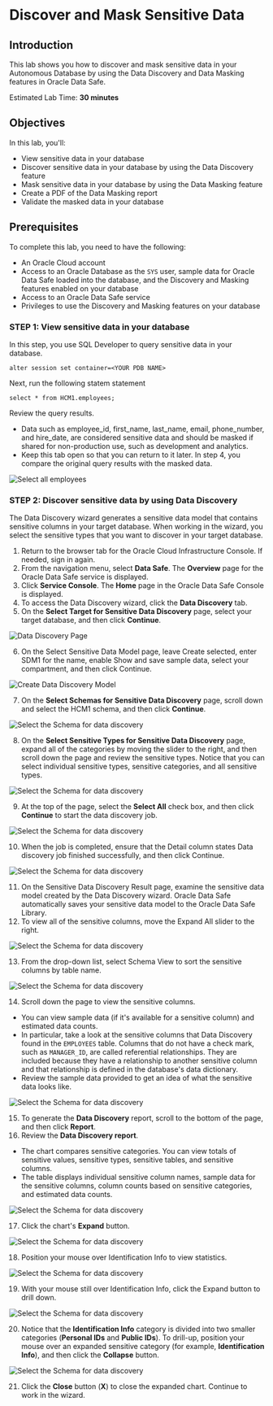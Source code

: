 # Discover and Mask Sensitive Data

## Introduction

This lab shows you how to discover and mask sensitive data in your Autonomous Database by using the Data Discovery and Data Masking features in Oracle Data Safe.

Estimated Lab Time: **30 minutes**

## Objectives

In this lab, you'll:

- View sensitive data in your database
- Discover sensitive data in your database by using the Data Discovery feature
- Mask sensitive data in your database by using the Data Masking feature
- Create a PDF of the Data Masking report
- Validate the masked data in your database

## Prerequisites

To complete this lab, you need to have the following:

- An Oracle Cloud account
- Access to an Oracle Database as the `SYS` user, sample data for Oracle Data Safe loaded into the database, and the Discovery and Masking features enabled on your database
- Access to an Oracle Data Safe service
- Privileges to use the Discovery and Masking features on your database

### STEP 1: View sensitive data in your database

In this step, you use SQL Developer to query sensitive data in your database.

```
alter session set container=<YOUR PDB NAME>
```

Next, run the following statem statement

```
select * from HCM1.employees;
```

Review the query results.

- Data such as employee_id, first_name, last_name, email, phone_number, and hire_date, are considered sensitive data and should be masked if shared for non-production use, such as development and analytics.
- Keep this tab open so that you can return to it later. In step 4, you compare the original query results with the masked data.

![Select all employees](images/select-all.png)

### STEP 2: Discover sensitive data by using Data Discovery

The Data Discovery wizard generates a sensitive data model that contains sensitive columns in your target database. When working in the wizard, you select the sensitive types that you want to discover in your target database.

1. Return to the browser tab for the Oracle Cloud Infrastructure Console. If needed, sign in again.
2. From the navigation menu, select **Data Safe**. The **Overview** page for the Oracle Data Safe service is displayed.
3. Click **Service Console**. The **Home** page in the Oracle Data Safe Console is displayed.
4. To access the Data Discovery wizard, click the **Data Discovery** tab.
5. On the **Select Target for Sensitive Data Discovery** page, select your target database, and then click **Continue**.

![Data Discovery Page](images/data-discovery.png)

6. On the Select Sensitive Data Model page, leave Create selected, enter SDM1 for the name, enable Show and save sample data, select your compartment, and then click Continue.

![Create Data Discovery Model](images/create-model.png)

7. On the **Select Schemas for Sensitive Data Discovery** page, scroll down and select the HCM1 schema, and then click **Continue**.

![Select the Schema for data discovery](images/hcm1.png)

8. On the **Select Sensitive Types for Sensitive Data Discovery** page, expand all of the categories by moving the slider to the right, and then scroll down the page and review the sensitive types. Notice that you can select individual sensitive types, sensitive categories, and all sensitive types.

![Select the Schema for data discovery](images/expand-sensitive-types.png)

9. At the top of the page, select the **Select All** check box, and then click **Continue** to start the data discovery job.

![Select the Schema for data discovery](images/select-all-sensitive.png)

10. When the job is completed, ensure that the Detail column states Data discovery job finished successfully, and then click Continue.

![Select the Schema for data discovery](images/discovery-finished.png)

11. On the Sensitive Data Discovery Result page, examine the sensitive data model created by the Data Discovery wizard. Oracle Data Safe automatically saves your sensitive data model to the Oracle Data Safe Library.
12. To view all of the sensitive columns, move the Expand All slider to the right.

![Select the Schema for data discovery](images/expand-all-2.png)

13. From the drop-down list, select Schema View to sort the sensitive columns by table name.

![Select the Schema for data discovery](images/schema-view.png)

14. Scroll down the page to view the sensitive columns.
  - You can view sample data (if it's available for a sensitive column) and estimated data counts.
  - In particular, take a look at the sensitive columns that Data Discovery found in the `EMPLOYEES` table. Columns that do not have a check mark, such as `MANAGER_ID`, are called referential relationships. They are included because they have a relationship to another sensitive column and that relationship is defined in the database's data dictionary.
  - Review the sample data provided to get an idea of what the sensitive data looks like.

 ![Select the Schema for data discovery](images/employees.png)

15. To generate the **Data Discovery** report, scroll to the bottom of the page, and then click **Report**.
16. Review the **Data Discovery report**.

 - The chart compares sensitive categories. You can view totals of sensitive values, sensitive types, sensitive tables, and sensitive columns.
 - The table displays individual sensitive column names, sample data for the sensitive columns, column counts based on sensitive categories, and estimated data counts.

  ![Select the Schema for data discovery](images/sensitive-report.png)

17. Click the chart's **Expand** button.

  ![Select the Schema for data discovery](images/expand-chart.png)

18. Position your mouse over Identification Info to view statistics.

  ![Select the Schema for data discovery](images/identification.png)

19. With your mouse still over Identification Info, click the Expand button to drill down.

  ![Select the Schema for data discovery](images/identification-expand.png)

20. Notice that the **Identification Info** category is divided into two smaller categories (**Personal IDs** and **Public IDs**). To drill-up, position your mouse over an expanded sensitive category (for example, **Identification Info**), and then click the **Collapse** button.

  ![Select the Schema for data discovery](images/indentification-close.png)

21. Click the **Close** button (**X**) to close the expanded chart. Continue to work in the wizard.
